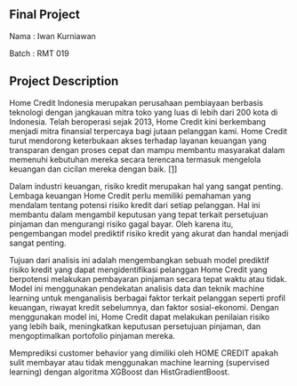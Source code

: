 ## Final Project

Nama : Iwan Kurniawan

Batch : RMT 019

## Project Description

Home Credit Indonesia merupakan perusahaan pembiayaan berbasis teknologi dengan jangkauan mitra toko yang luas di lebih dari 200 kota di Indonesia. Telah beroperasi sejak 2013, Home Credit kini berkembang menjadi mitra finansial terpercaya bagi jutaan pelanggan kami. Home Credit turut mendorong keterbukaan akses terhadap layanan keuangan yang transparan dengan proses cepat dan mampu membantu masyarakat dalam memenuhi kebutuhan mereka secara terencana termasuk mengelola keuangan dan cicilan mereka dengan baik. [[1]]('https://www.homecredit.co.id/tentang-perusahaan')

Dalam industri keuangan, risiko kredit merupakan hal yang sangat penting. Lembaga keuangan Home Credit perlu memiliki pemahaman yang mendalam tentang potensi risiko kredit dari setiap pelanggan. Hal ini membantu dalam mengambil keputusan yang tepat terkait persetujuan pinjaman dan mengurangi risiko gagal bayar. Oleh karena itu, pengembangan model prediktif risiko kredit yang akurat dan handal menjadi sangat penting.

Tujuan dari analisis ini adalah mengembangkan sebuah model prediktif risiko kredit yang dapat mengidentifikasi pelanggan Home Credit yang berpotensi melakukan pembayaran pinjaman secara tepat waktu atau tidak. Model ini menggunakan pendekatan analisis data dan teknik machine learning untuk menganalisis berbagai faktor terkait pelanggan seperti profil keuangan, riwayat kredit sebelumnya, dan faktor sosial-ekonomi. Dengan menggunakan model ini, Home Credit dapat melakukan penilaian risiko yang lebih baik, meningkatkan keputusan persetujuan pinjaman, dan mengoptimalkan portofolio pinjaman mereka.

Memprediksi customer behavior yang dimiliki oleh HOME CREDIT apakah sulit membayar atau tidak menggunakan machine learning (supervised learning) dengan algoritma XGBoost dan HistGradientBoost.
